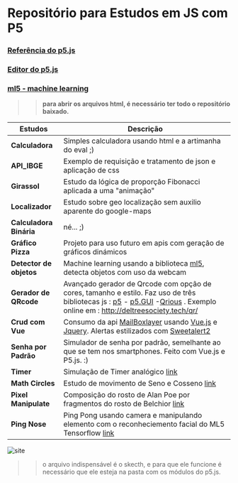 # Repositório para Estudos em JS com P5 
### [Referência do p5.js](https://p5js.org/get-started/)
### [Editor do p5.js](https://editor.p5js.org/)
### [ml5 - machine learning](https://ml5js.org/)
>> **para abrir os arquivos html, é necessário ter todo o repositório baixado.** 

|Estudos|Descrição|
--------------|--------------
**Calculadora**|Simples calculadora usando html e a artimanha do eval ;)
**API_IBGE**|Exemplo de requisição e tratamento de json e aplicação de css
**Girassol**|Estudo da lógica de proporção Fibonacci aplicada a uma "animação"
**Localizador**|Estudo sobre geo localização sem auxilio aparente do google-maps
**Calculadora Binária**| né... ;)
**Gráfico Pizza**| Projeto para uso futuro em apis com geração de gráficos dinámicos 
**Detector de objetos**| Machine learning usando a biblioteca [ml5](https://ml5js.org/), detecta objetos com uso da webcam
**Gerador de QRcode**|Avançado gerador de Qrcode com opção de cores, tamanho e estilo. Faz uso de três bibliotecas js : [p5](https://p5js.org/get-started/) - [p5.GUI](https://github.com/bitcraftlab/p5.gui) -[Qrious](https://github.com/neocotic/qrious) .  Exemplo online em : http://deltreesociety.tech/qr/
**Crud com Vue** | Consumo da api [MailBoxlayer](https://mailboxlayer.com) usando [Vue.js](https://vuejs.org/) e [Jquery](http://api.jquery.com/jquery.ajax/). Alertas estilizados com [Sweetalert2](https://sweetalert2.github.io/)
**Senha por Padrão** | Simulador de senha por padrão, semelhante ao que se tem nos smartphones. Feito com Vue.js e P5.js.  :)
**Timer** | Simulação de Timer analógico [link](https://editor.p5js.org/Kaiofprates/full/3_tZ1FfRU) 
**Math Circles** | Estudo de movimento de Seno e Cosseno [link](https://editor.p5js.org/Kaiofprates/full/gEOaoONuc)
**Pixel Manipulate** |Composição do rosto de Alan Poe por fragmentos do rosto de Belchior [link](https://editor.p5js.org/Kaiofprates/full/MUu8VBKLd)
**Ping Nose** | Ping Pong usando camera e manipulando elemento com o reconheciemento facial do ML5 Tensorflow [link](https://editor.p5js.org/Kaiofprates/full/jqmj7yxm6)

![site](https://p5js.org/assets/img/p5js.svg)
>> o arquivo indispensável é o skecth, e  para que ele funcione é necessário que ele esteja  na pasta com os módulos do p5.js.
